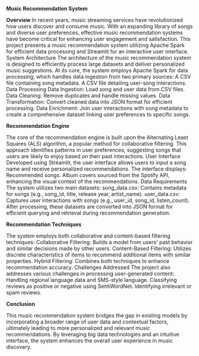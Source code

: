 **Music Recommendation System**

**Overview**
In recent years, music streaming services have revolutionized how users discover and consume music. With an expanding library of songs and diverse user preferences, effective music recommendation systems have become critical for enhancing user engagement and satisfaction. This project presents a music recommendation system utilizing Apache Spark for efficient data processing and Streamlit for an interactive user interface.
System Architecture
The architecture of the music recommendation system is designed to efficiently process large datasets and deliver personalized music suggestions. At its core, the system employs Apache Spark for data processing, which handles data ingestion from two primary sources:
A CSV file containing song metadata.
A CSV file detailing user-song interactions.
Data Processing
Data Ingestion: Load song and user data from CSV files.
Data Cleaning: Remove duplicates and handle missing values.
Data Transformation: Convert cleaned data into JSON format for efficient processing.
Data Enrichment: Join user interactions with song metadata to create a comprehensive dataset linking user preferences to specific songs.

**Recommendation Engine**

The core of the recommendation engine is built upon the Alternating Least Squares (ALS) algorithm, a popular method for collaborative filtering. This approach identifies patterns in user preferences, suggesting songs that users are likely to enjoy based on their past interactions.
User Interface
Developed using Streamlit, the user interface allows users to input a song name and receive personalized recommendations. The interface displays:
Recommended songs.
Album covers sourced from the Spotify API, enhancing the visual context of the recommendations.
Data Requirements
The system utilizes two main datasets:
song_data.csv: Contains metadata for songs (e.g., song_id, title, release year, artist_name).
user_data.csv: Captures user interactions with songs (e.g., user_id, song_id, listen_count).
After processing, these datasets are converted into JSON format for efficient querying and retrieval during recommendation generation.


**Recommendation Techniques**

The system employs both collaborative and content-based filtering techniques:
Collaborative Filtering: Builds a model from users' past behavior and similar decisions made by other users.
Content-Based Filtering: Utilizes discrete characteristics of items to recommend additional items with similar properties.
Hybrid Filtering: Combines both techniques to enhance recommendation accuracy.
Challenges Addressed
The project also addresses various challenges in processing user-generated content:
Handling regional language data and SMS-style language.
Classifying reviews as positive or negative using SentiWordNet.
Identifying irrelevant or spam reviews.

**Conclusion**

This music recommendation system bridges the gap in existing models by incorporating a broader range of user data and contextual factors, ultimately leading to more personalized and relevant music recommendations. By leveraging big data technologies and an intuitive interface, the system enhances the overall user experience in music discovery.
